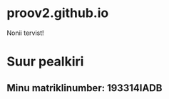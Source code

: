 # proov2.github.io

Nonii tervist!

<h1>Suur pealkiri</h1>
<p>
<h2>Minu matriklinumber: <b>193314IADB</b></h2>
